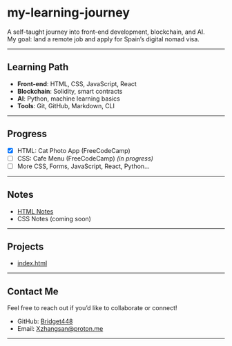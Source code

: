 # my-learning-journey

A self-taught journey into front-end development, blockchain, and AI.  
My goal: land a remote job and apply for Spain’s digital nomad visa.

---

## Learning Path

- **Front-end**: HTML, CSS, JavaScript, React  
- **Blockchain**: Solidity, smart contracts  
- **AI**: Python, machine learning basics  
- **Tools**: Git, GitHub, Markdown, CLI

---

## Progress

- [x] HTML: Cat Photo App (FreeCodeCamp)  
- [ ] CSS: Cafe Menu (FreeCodeCamp) *(in progress)*  
- [ ] More CSS, Forms, JavaScript, React, Python...

---

## Notes

- [HTML Notes](HTML-notes.md)  
- CSS Notes (coming soon)

---

## Projects

- [index.html](index.html)

---

## Contact Me

Feel free to reach out if you’d like to collaborate or connect!

- GitHub: [Bridget448](https://github.com/Bridget448)
- Email: Xzhangsan@proton.me

---
